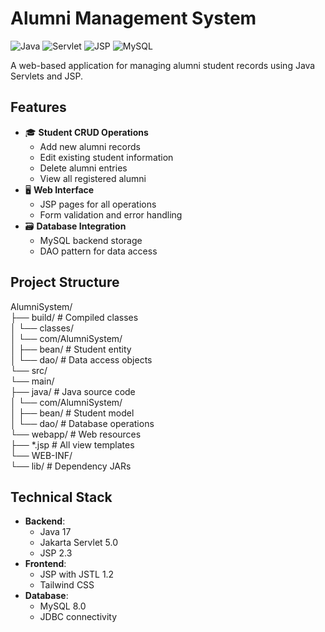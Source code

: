 # Alumni Management System

![Java](https://img.shields.io/badge/Java-17-blue)
![Servlet](https://img.shields.io/badge/Jakarta_Servlet-5.0-orange)
![JSP](https://img.shields.io/badge/JSP-2.3-yellowgreen)
![MySQL](https://img.shields.io/badge/MySQL-8.0-blueviolet)

A web-based application for managing alumni student records using Java Servlets and JSP.

## Features

- 🎓 **Student CRUD Operations**
  - Add new alumni records
  - Edit existing student information
  - Delete alumni entries
  - View all registered alumni
- 🖥 **Web Interface**
  - JSP pages for all operations
  - Form validation and error handling
- 🗃 **Database Integration**
  - MySQL backend storage
  - DAO pattern for data access

## Project Structure
AlumniSystem/ <br>
├── build/ # Compiled classes<br>
│ └── classes/<br>
│ └── com/AlumniSystem/<br>
│ ├── bean/ # Student entity<br>
│ └── dao/ # Data access objects<br>
└── src/<br>
└── main/<br>
├── java/ # Java source code<br>
│ └── com/AlumniSystem/<br>
│ ├── bean/ # Student model<br>
│ └── dao/ # Database operations<br>
└── webapp/ # Web resources<br>
├── *.jsp # All view templates<br>
└── WEB-INF/<br>
└── lib/ # Dependency JARs<br>

## Technical Stack

- **Backend**:
  - Java 17
  - Jakarta Servlet 5.0
  - JSP 2.3
- **Frontend**:
  - JSP with JSTL 1.2
  - Tailwind CSS
- **Database**:
  - MySQL 8.0
  - JDBC connectivity
